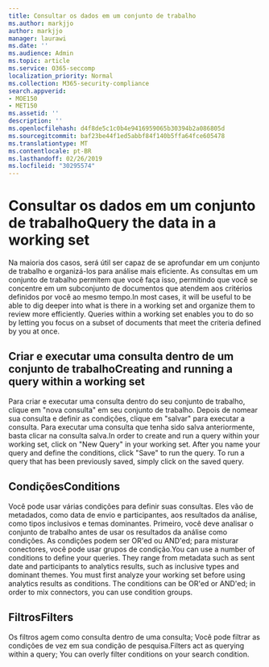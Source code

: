 ```yaml
---
title: Consultar os dados em um conjunto de trabalho
ms.author: markjjo
author: markjjo
manager: laurawi
ms.date: ''
ms.audience: Admin
ms.topic: article
ms.service: O365-seccomp
localization_priority: Normal
ms.collection: M365-security-compliance
search.appverid:
- MOE150
- MET150
ms.assetid: ''
description: ''
ms.openlocfilehash: d4f8de5c1c0b4e9416959065b30394b2a086805d
ms.sourcegitcommit: baf23be44f1ed5abbf84f140b5ffa64fce605478
ms.translationtype: MT
ms.contentlocale: pt-BR
ms.lasthandoff: 02/26/2019
ms.locfileid: "30295574"
---
```

# <a name="query-the-data-in-a-working-set"></a><span data-ttu-id="1d566-102">Consultar os dados em um conjunto de trabalho</span><span class="sxs-lookup"><span data-stu-id="1d566-102">Query the data in a working set</span></span>

<span data-ttu-id="1d566-p101">Na maioria dos casos, será útil ser capaz de se aprofundar em um conjunto de trabalho e organizá-los para análise mais eficiente. As consultas em um conjunto de trabalho permitem que você faça isso, permitindo que você se concentre em um subconjunto de documentos que atendem aos critérios definidos por você ao mesmo tempo.</span><span class="sxs-lookup"><span data-stu-id="1d566-p101">In most cases, it will be useful to be able to dig deeper into what is there in a working set and organize them to review more efficiently. Queries within a working set enables you to do so by letting you focus on a subset of documents that meet the criteria defined by you at once.</span></span>

## <a name="creating-and-running-a-query-within-a-working-set"></a><span data-ttu-id="1d566-105">Criar e executar uma consulta dentro de um conjunto de trabalho</span><span class="sxs-lookup"><span data-stu-id="1d566-105">Creating and running a query within a working set</span></span>

<span data-ttu-id="1d566-p102">Para criar e executar uma consulta dentro do seu conjunto de trabalho, clique em "nova consulta" em seu conjunto de trabalho. Depois de nomear sua consulta e definir as condições, clique em "salvar" para executar a consulta. Para executar uma consulta que tenha sido salva anteriormente, basta clicar na consulta salva.</span><span class="sxs-lookup"><span data-stu-id="1d566-p102">In order to create and run a query within your working set, click on "New Query" in your working set. After you name your query and define the conditions, click "Save" to run the query. To run a query that has been previously saved, simply click on the saved query.</span></span>

## <a name="conditions"></a><span data-ttu-id="1d566-109">Condições</span><span class="sxs-lookup"><span data-stu-id="1d566-109">Conditions</span></span>

<span data-ttu-id="1d566-p103">Você pode usar várias condições para definir suas consultas. Eles vão de metadados, como data de envio e participantes, aos resultados da análise, como tipos inclusivos e temas dominantes. Primeiro, você deve analisar o conjunto de trabalho antes de usar os resultados da análise como condições. As condições podem ser OR'ed ou AND'ed; para misturar conectores, você pode usar grupos de condição.</span><span class="sxs-lookup"><span data-stu-id="1d566-p103">You can use a number of conditions to define your queries. They range from metadata such as sent date and participants to analytics results, such as inclusive types and dominant themes. You must first analyze your working set before using analytics results as conditions. The conditions can be OR'ed or AND'ed; in order to mix connectors, you can use condition groups.</span></span>

## <a name="filters"></a><span data-ttu-id="1d566-114">Filtros</span><span class="sxs-lookup"><span data-stu-id="1d566-114">Filters</span></span>
<span data-ttu-id="1d566-115">Os filtros agem como consulta dentro de uma consulta; Você pode filtrar as condições de vez em sua condição de pesquisa.</span><span class="sxs-lookup"><span data-stu-id="1d566-115">Filters act as querying within a query; You can overly filter conditions on your search condition.</span></span>


